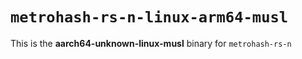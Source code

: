 # `metrohash-rs-n-linux-arm64-musl`

This is the **aarch64-unknown-linux-musl** binary for `metrohash-rs-n`
